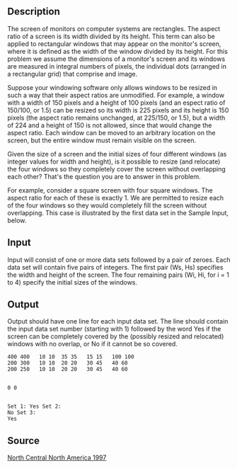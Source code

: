 <h2>Description</h2><p>The screen of monitors on computer systems are rectangles. The aspect ratio of a screen is its width divided by its height. This term can also be applied to rectangular windows that may appear on the monitor's screen, where it is defined as the width of the window divided by its height. For this problem we assume the dimensions of a monitor's screen and its windows are measured in integral numbers of pixels, the individual dots (arranged in a rectangular grid) that comprise and image. 
</p>
Suppose your windowing software only allows windows to be resized in such a way that their aspect ratios are unmodified. For example, a window with a width of 150 pixels and a height of 100 pixels (and an espect ratio of 150/100, or 1.5) can be resized so its width is 225 pixels and its height is 150 pixels (the aspect ratio remains unchanged, at 225/150, or 1.5), but a width of 224 and a height of 150 is not allowed, since that would change the aspect ratio. Each window can be moved to an arbitrary location on the screen, but the entire window must remain visible on the screen. 

Given the size of a screen and the initial sizes of four different windows (as integer values for width and height), is it possible to resize (and relocate) the four windows so they completely cover the screen without overlapping each other? That's the question you are to answer in this problem. 

For example, consider a square screen with four square windows. The aspect ratio for each of these is exactly 1. We are permitted to resize each of the four windows so they would completely fill the screen without overlapping. This case is illustrated by the first data set in the Sample Input, below. 

<h2>Input</h2><p>Input will consist of one or more data sets followed by a pair of zeroes. Each data set will contain five pairs of integers. The first pair (Ws, Hs) specifies the width and height of the screen. The four remaining pairs (Wi, Hi, for i = 1 to 4) specify the initial sizes of the windows. </p><h2>Output</h2><p>Output should have one line for each input data set. The line should contain the input data set number (starting with 1) followed by the word Yes if the screen can be completely covered by the (possibly resized and relocated) windows with no overlap, or No if it cannot be so covered. </p><pre><code class="language-input1">400 400   10 10  35 35   15 15   100 100
200 300   10 10  20 20   30 45   40 60
200 250   10 10  20 20   30 45   40 60

0 0</code></pre><pre><code class="language-output1">Set 1: Yes
Set 2: No
Set 3: Yes</code></pre><h2>Source</h2><a href="searchproblem?field=source&amp;key=North+Central+North+America+1997">North Central North America 1997</a>